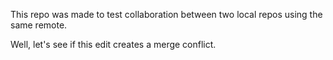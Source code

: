 This repo was made to test collaboration between two local repos using the same remote.

Well, let's see if this edit creates a merge conflict.
